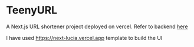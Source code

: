 # **TeenyURL** 

A Next.js URL shortener project deployed on vercel.
Refer to backend [here](https://github.com/DeepaPrasanna/url-shortener-backend)

I have used https://next-lucia.vercel.app template to build the UI
